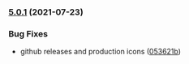 ### [5.0.1](https://github.com/plugsy/core/compare/v5.0.0...v5.0.1) (2021-07-23)


### Bug Fixes

* github releases and production icons ([053621b](https://github.com/plugsy/core/commit/053621b218aac5cff97dba017293f06edf602914))
